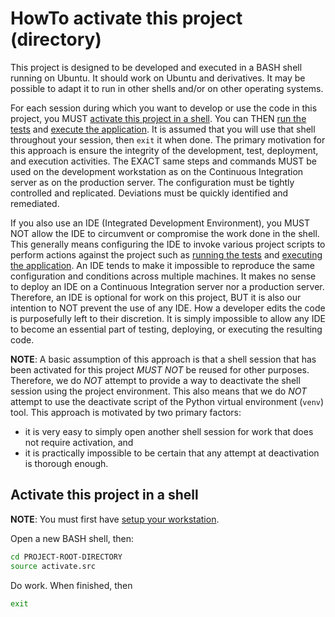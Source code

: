 HowTo activate this project (directory)
=======================================
This project is designed to be developed and executed in a BASH shell running
on Ubuntu.  It should work on Ubuntu and derivatives.  It may be possible to
adapt it to run in other shells and/or on other operating systems.

For each session during which you want to develop or use the code in this
project, you MUST [activate this project in a shell][activate].  You can THEN
[run the tests][test] and [execute the application][application].  It is
assumed that you will use that shell throughout your session, then `exit` it
when done.  The primary motivation for this approach is ensure the integrity of
the development, test, deployment, and execution activities.  The EXACT same
steps and commands MUST be used on the development workstation as on the
Continuous Integration server as on the production server.  The configuration
must be tightly controlled and replicated.  Deviations must be quickly
identified and remediated.

If you also use an IDE (Integrated Development Environment), you MUST NOT allow
the IDE to circumvent or compromise the work done in the shell.  This generally
means configuring the IDE to invoke various project scripts to perform actions
against the project such as [running the tests][test] and
[executing the application][application].  An IDE tends to make it impossible
to reproduce the same configuration and conditions across multiple machines.
It makes no sense to deploy an IDE on a Continuous Integration server nor a
production server.  Therefore, an IDE is optional for work on this project, BUT
it is also our intention to NOT prevent the use of any IDE.  How a developer
edits the code is purposefully left to their discretion.  It is simply
impossible to allow any IDE to become an essential part of testing, deploying,
or executing the resulting code.

**NOTE**: A basic assumption of this approach is that a shell session that has
been activated for this project *MUST NOT* be reused for other purposes.
Therefore, we do *NOT* attempt to provide a way to deactivate the shell session
using the project environment.  This also means that we do *NOT* attempt to use
the deactivate script of the Python virtual environment (`venv`) tool.  This
approach is motivated by two primary factors:

* it is very easy to simply open another shell session for work that does not
  require activation, and
* it is practically impossible to be certain that any attempt at deactivation
  is thorough enough.

Activate this project in a shell
--------------------------------
**NOTE**: You must first have [setup your workstation][workstation].

Open a new BASH shell, then:

~~~ bash
cd PROJECT-ROOT-DIRECTORY
source activate.src
~~~

Do work.  When finished, then

~~~ bash
exit
~~~

[activate]: doc/HowTo-activate_this_project.md "HowTo activate this project"
[application]: doc/HowTo-execute_application.md "HowTo execute application"
[AWS CLI]: doc/HowTo-setup-AWS_CLI.md "HowTo setup AWS CLI"
[clone]: doc/HowTo-setup-source_control.md "HowTo setup source control"
[initiation]: doc/project_initiation.md
  "How Rob initiated the project repository"
[license]: LICENSE "project license"
[ReadMe]: README.md "project ReadMe"
[test]: doc/HowTo-test.md "HowTo test"
[venv]: doc/HowTo-setup-Python_virtual_environment.md
  "HowTo setup Python virtual environment"
[workstation]: doc/HowTo-setup-workstation.md "HowTo setup workstation"

